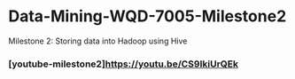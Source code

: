 # Data-Mining-WQD-7005-Milestone2
Milestone 2: Storing data into Hadoop using Hive
### [youtube-milestone2]https://youtu.be/CS9IkiUrQEk
